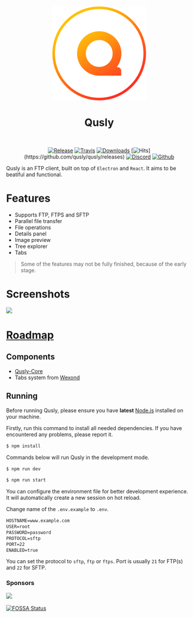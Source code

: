 <div align="center">
  <img src="static/app-icons/icon.png" width="256">

  <h1>
    Qusly
  </h1>

  <br />

[![Release](https://img.shields.io/github/release-pre/qusly/qusly.svg)](https://github.com/qusly/qusly/releases)
[![Travis](https://img.shields.io/travis/qusly/qusly.svg?style=flat-square)](https://travis-ci.com/qusly/qusly)
[![Downloads](https://img.shields.io/github/downloads/qusly/qusly/total.svg?style=flat-square)](https://github.com/qusly/qusly/releases)
[![Hits](http://hits.dwyl.io/qusly/qusly.svg")](https://github.com/qusly/qusly/releases)
[![Discord](https://discordapp.com/api/guilds/307605794680209409/widget.png?style=shield)](https://discord.gg/P7Vn4VX)
[![Github](https://img.shields.io/github/followers/xnerhu.svg?style=social&label=Follow)](https://github.com/xnerhu)

</div>

Qusly is an FTP client, built on top of `Electron` and `React`. It aims to be beatiful and functional.

# Features

- Supports FTP, FTPS and SFTP
- Parallel file transfer
- File operations
- Details panel
- Image preview
- Tree explorer
- Tabs

> Some of the features may not be fully finished, because of the early stage.

# Screenshots

![](https://i.imgur.com/7NRnj8i.png)

# [Roadmap](https://github.com/qusly/qusly/projects)

## Components

- [Qusly-Core](https://github.com/qusly/qusly-core)
- Tabs system from [Wexond](https://github.com/wexond/wexond)

## Running

Before running Qusly, please ensure you have **latest** [Node.js](https://nodejs.org) installed on your machine.

Firstly, run this command to install all needed dependencies. If you have encountered any problems, please report it.

```bash
$ npm install
```

Commands below will run Qusly in the development mode.

```bash
$ npm run dev
```

```bash
$ npm run start
```

You can configure the environment file for better development experience. It will automatically create a new session on hot reload.

Change name of the `.env.example` to `.env`.

```
HOSTNAME=www.example.com
USER=root
PASSWORD=password
PROTOCOL=sftp
PORT=22
ENABLED=true
```

You can set the protocol to `sftp`, `ftp` or `ftps`.
Port is usually `21` for FTP(s) and `22` for SFTP.

### Sponsors

<a href="https://www.patreon.com/bePatron?u=21429620">
    <img src="https://c5.patreon.com/external/logo/become_a_patron_button@2x.png" width="160">
</a>

[![FOSSA Status](https://app.fossa.com/api/projects/git%2Bgithub.com%2Fqusly%2Fqusly.svg?type=large)](https://app.fossa.com/projects/git%2Bgithub.com%2Fqusly%2Fqusly?ref=badge_large)
